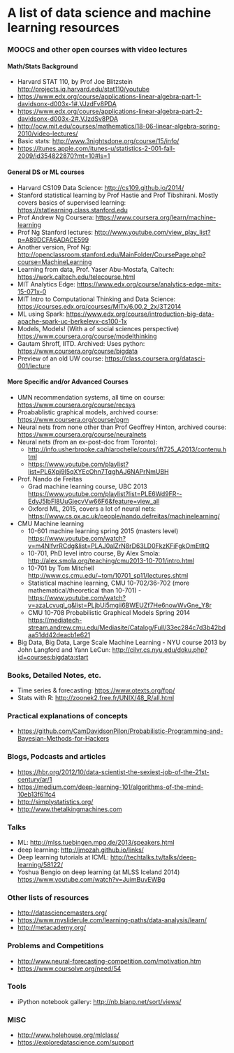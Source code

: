 # A list of data science and machine learning resources

### MOOCS and other open courses with video lectures
  
#### Math/Stats Background
* Harvard STAT 110, by Prof Joe Blitzstein http://projects.iq.harvard.edu/stat110/youtube
* https://www.edx.org/course/applications-linear-algebra-part-1-davidsonx-d003x-1#.VJzdFv8PDA  
* https://www.edx.org/course/applications-linear-algebra-part-2-davidsonx-d003x-2#.VJzdSv8PDA  
* http://ocw.mit.edu/courses/mathematics/18-06-linear-algebra-spring-2010/video-lectures/  
* Basic stats: http://www.3nightsdone.org/course/15/info/  
* https://itunes.apple.com/itunes-u/statistics-2-001-fall-2009/id354822870?mt=10#ls=1  
  
#### General DS or ML courses
* Harvard CS109 Data Science: http://cs109.github.io/2014/
* Stanford statistical learning by Prof Hastie and Prof Tibshirani. Mostly covers basics of supervised learning: https://statlearning.class.stanford.edu
* Prof Andrew Ng Coursera: https://www.coursera.org/learn/machine-learning
* Prof Ng Stanford lectures: http://www.youtube.com/view_play_list?p=A89DCFA6ADACE599  
* Another version, Prof Ng: http://openclassroom.stanford.edu/MainFolder/CoursePage.php?course=MachineLearning
* Learning from data, Prof. Yaser Abu-Mostafa, Caltech: https://work.caltech.edu/telecourse.html
* MIT Analytics Edge: https://www.edx.org/course/analytics-edge-mitx-15-071x-0  
* MIT Intro to Computational Thinking and Data Science: https://courses.edx.org/courses/MITx/6.00.2_2x/3T2014  
* ML using Spark: https://www.edx.org/course/introduction-big-data-apache-spark-uc-berkeleyx-cs100-1x  
* Models, Models! (With a of social sciences perspective) https://www.coursera.org/course/modelthinking  
* Gautam Shroff, IITD. Archived: Uses python: https://www.coursera.org/course/bigdata   
* Preview of an old UW course: https://class.coursera.org/datasci-001/lecture  
  
#### More Specific and/or Advanced Courses
* UMN recommendation systems, all time on course: https://www.coursera.org/course/recsys  
* Proabablistic graphical models, archived course: https://www.coursera.org/course/pgm  
* Neural nets from none other than Prof Geoffrey Hinton, archived course: https://www.coursera.org/course/neuralnets
* Neural nets (from an ex-post-doc from Toronto):  
  * http://info.usherbrooke.ca/hlarochelle/cours/ift725_A2013/contenu.html  
  * https://www.youtube.com/playlist?list=PL6Xpj9I5qXYEcOhn7TqghAJ6NAPrNmUBH  
* Prof. Nando de Freitas
  * Grad machine learning course, UBC 2013 https://www.youtube.com/playlist?list=PLE6Wd9FR--EdyJ5lbFl8UuGjecvVw66F6&feature=view_all  
  * Oxford ML, 2015, covers a lot of neural nets: https://www.cs.ox.ac.uk/people/nando.defreitas/machinelearning/  
* CMU Machine learning  
  * 10-601 machine learning spring 2015 (masters level) https://www.youtube.com/watch?v=m4NlfvrRCdg&list=PLAJ0alZrN8rD63LD0FkzKFiFgkOmEtltQ  
  * 10-701, PhD level intro course, By Alex Smola: http://alex.smola.org/teaching/cmu2013-10-701/intro.html  
  * 10-701 by Tom Mitchell http://www.cs.cmu.edu/~tom/10701_sp11/lectures.shtml  
  * Statistical machine learning, CMU 10-702/36-702 (more mathematical/theoretical than 10-701) - https://www.youtube.com/watch?v=azaLcvuql_g&list=PLjbUi5mgii6BWEUZf7He6nowWvGne_Y8r  
  * CMU 10-708 Probabilistic Graphical Models Spring 2014  https://mediatech-stream.andrew.cmu.edu/Mediasite/Catalog/Full/33ec284c7d3b42bdaa51dd42deacb1e621  
* Big Data, Big Data, Large Scale Machine Learning - NYU course 2013 by John Langford and Yann LeCun: http://cilvr.cs.nyu.edu/doku.php?id=courses:bigdata:start
 

### Books, Detailed Notes, etc.
* Time series & forecasting: https://www.otexts.org/fpp/
* Stats with R: http://zoonek2.free.fr/UNIX/48_R/all.html

### Practical explanations of concepts
* https://github.com/CamDavidsonPilon/Probabilistic-Programming-and-Bayesian-Methods-for-Hackers

### Blogs, Podcasts and articles
* https://hbr.org/2012/10/data-scientist-the-sexiest-job-of-the-21st-century/ar/1
* https://medium.com/deep-learning-101/algorithms-of-the-mind-10eb13f61fc4
* http://simplystatistics.org/
* http://www.thetalkingmachines.com

### Talks
* ML: http://mlss.tuebingen.mpg.de/2013/speakers.html
* deep learning: http://jmozah.github.io/links/
* Deep learning tutorials at ICML: http://techtalks.tv/talks/deep-learning/58122/  
* Yoshua Bengio on deep learning (at MLSS Iceland 2014) https://www.youtube.com/watch?v=JuimBuvEWBg

### Other lists of resources
* http://datasciencemasters.org/
* https://www.mysliderule.com/learning-paths/data-analysis/learn/
* http://metacademy.org/

### Problems and Competitions
* http://www.neural-forecasting-competition.com/motivation.htm
* https://www.coursolve.org/need/54

### Tools
* iPython notebook gallery: http://nb.bianp.net/sort/views/

### MISC
* http://www.holehouse.org/mlclass/
* https://exploredatascience.com/support

